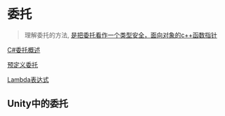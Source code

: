 # 委托

> 理解委托的方法, [是把委托看作一个类型安全，面向对象的c++函数指针](c++_function_pointer.md)

[C\#委托概述](CSharp_Delegate_Overview.md)

[预定义委托](CSharp_Delegate_Predefine.md)


[Lambda表达式](CSharp_Lambda_Expression.md)

## Unity中的委托
